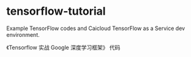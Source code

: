 # tensorflow-tutorial
Example TensorFlow codes and Caicloud TensorFlow as a Service dev environment.

《Tensorflow 实战 Google 深度学习框架》 代码
